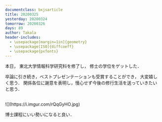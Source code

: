 ```yaml
---
documentclass: bxjsarticle
title: 20200325
yesterday: 20200324
tomorrow: 20200326
days: 89
author: Takala
header-includes:
  - \usepackage[margin=1in]{geometry}
  - \usepackage[ISO]{diffcoeff}
  - \usepackage{pxfonts}
---
```


本日，
東北大学情報科学研究科を修了し，
修士の学位をゲットした．


卒論に引き続き，ベストプレゼンテーションも受賞することができ，
大変嬉しく思う．
関係各位に謝意を表明し，慢心せず今後の修行生活を送っていきたいと思う．

<br>
![](https://i.imgur.com/rQqGyHO.jpg)
<br>

博士課程にいい勢いになると良い．